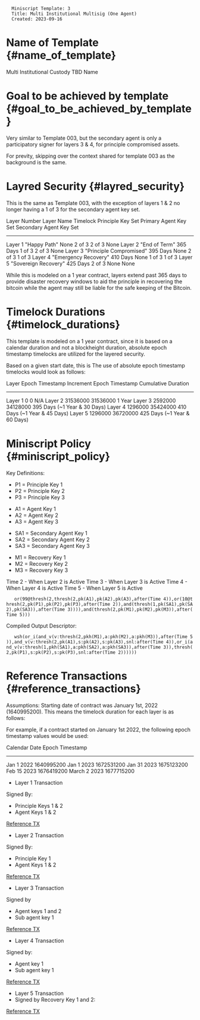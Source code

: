       Miniscript Template: 3
      Title: Multi Institutional Multisig (One Agent)
      Created: 2023-09-16

Name of Template {#name_of_template}
================

Multi Institutional Custody TBD Name

Goal to be achieved by template {#goal_to_be_achieved_by_template}
===============================

Very similar to Template 003, but the secondary agent is only a
participatory signer for layers 3 & 4, for principle compromised assets.

For previty, skipping over the context shared for template 003 as the
background is the same.

Layred Security {#layred_security}
===============

This is the same as Template 003, with the exception of layers 1 & 2 no
longer having a 1 of 3 for the secondary agent key set.

  Layer Number   Layer Name                  Timelock   Principle Key Set   Primary Agent Key Set   Secondary Agent Key Set
  -------------- --------------------------- ---------- ------------------- ----------------------- -------------------------
  Layer 1        \"Happy Path\"              None       2 of 3              2 of 3                  None
  Layer 2        \"End of Term\"             365 Days   1 of 3              2 of 3                  None
  Layer 3        \"Principle Compromised\"   395 Days   None                2 of 3                  1 of 3
  Layer 4        \"Emergency Recovery\"      410 Days   None                1 of 3                  1 of 3
  Layer 5        \"Sovereign Recovery\"      425 Days   2 of 3              None                    None

While this is modeled on a 1 year contract, layers extend past 365 days
to provide disaster recovery windows to aid the principle in recovering
the bitcoin while the agent may still be liable for the safe keeping of
the Bitcoin.

Timelock Durations {#timelock_durations}
==================

This template is modeled on a 1 year contract, since it is based on a
calendar duration and not a blockheight duration, absolute epoch
timestamp timelocks are utilized for the layered security.

Based on a given start date, this is The use of absolute epoch timestamp
timelocks would look as follows:

  Layer     Epoch Timestamp Increment   Epoch Timestamp Cumulative   Duration
  --------- --------------------------- ---------------------------- -------------------------------
  Layer 1   0                           0                            N/A
  Layer 2   31536000                    31536000                     1 Year
  Layer 3   2592000                     34128000                     395 Days (\~1 Year & 30 Days)
  Layer 4   1296000                     35424000                     410 Days (\~1 Year & 45 Days)
  Layer 5   1296000                     36720000                     425 Days (\~1 Year & 60 Days)

Miniscript Policy {#miniscript_policy}
=================

Key Definitions:

-   P1 = Principle Key 1
-   P2 = Principle Key 2
-   P3 = Principle Key 3

<!-- -->

-   A1 = Agent Key 1
-   A2 = Agent Key 2
-   A3 = Agent Key 3

<!-- -->

-   SA1 = Secondary Agent Key 1
-   SA2 = Secondary Agent Key 2
-   SA3 = Secondary Agent Key 3

<!-- -->

-   M1 = Recovery Key 1
-   M2 = Recovery Key 2
-   M3 = Recovery Key 3

Time 2 - When Layer 2 is Active Time 3 - When Layer 3 is Active Time 4 -
When Layer 4 is Active Time 5 - When Layer 5 is Active

`   or(99@thresh(2,thresh(2,pk(A1),pk(A2),pk(A3),after(Time 4)),or(10@thresh(2,pk(P1),pk(P2),pk(P3),after(Time 2)),and(thresh(1,pk(SA1),pk(SA2),pk(SA3)),after(Time 3)))),and(thresh(2,pk(M1),pk(M2),pk(M3)),after(Time 5)))`

Compiled Output Descriptor:

`   wsh(or_i(and_v(v:thresh(2,pkh(M1),a:pkh(M2),a:pkh(M3)),after(Time 5)),and_v(v:thresh(2,pk(A1),s:pk(A2),s:pk(A3),snl:after(Time 4)),or_i(and_v(v:thresh(1,pkh(SA1),a:pkh(SA2),a:pkh(SA3)),after(Time 3)),thresh(2,pk(P1),s:pk(P2),s:pk(P3),snl:after(Time 2))))))`

Reference Transactions {#reference_transactions}
======================

Assumptions: Starting date of contract was January 1st, 2022
(1640995200). This means the timelock duration for each layer is as
follows:

For example, if a contract started on January 1st 2022, the following
epoch timestamp values would be used:

  Calendar Date   Epoch Timestamp
  --------------- -----------------
  Jan 1 2022      1640995200
  Jan 1 2023      1672531200
  Jan 31 2023     1675123200
  Feb 15 2023     1676419200
  March 2 2023    1677715200

-   Layer 1 Transaction

Signed By:

-   Principle Keys 1 & 2
-   Agent Keys 1 & 2

[Reference
TX](https://mempool.space/testnet/tx/db089555614b8f677cb3e63c03dca45e3418d91b317117552513a7dafc9c0e9c)

-   Layer 2 Transaction

Signed By:

-   Principle Key 1
-   Agent Keys 1 & 2

[Reference
TX](https://mempool.space/testnet/tx/ed3ec79fc26ca68f11043efee0d400fcac295b71e5173438c4fcc2280c6b30a2)

-   Layer 3 Transaction

Signed by

-   Agent keys 1 and 2
-   Sub agent key 1

[Reference
TX](https://mempool.space/testnet/tx/fac3dfef524edcfa4c0e38857456ca4b4a7c345f30a77b2bd0e736a1db19d08c)

-   Layer 4 Transaction

Signed by:

-   Agent key 1
-   Sub agent key 1

[Reference
TX](https://mempool.space/testnet/tx/978e158b46dd7d1dca86c20041b2706c058faac772a7ae2ccb786d7a249fa075)

-   Layer 5 Transaction
-   Signed by Recovery Key 1 and 2:

[Reference
TX](https://mempool.space/testnet/tx/7a3a78f097bac0a50fb4439d529d592f8687a2f52980db580888aaf9ae71259a)
